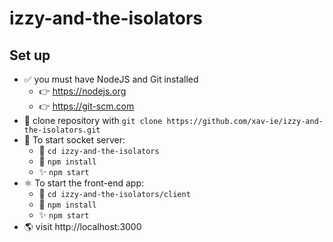 # izzy-and-the-isolators

## Set up

- ✅ you must have NodeJS and Git installed
  - 👉 https://nodejs.org
  - 👉 https://git-scm.com
- 📝 clone repository with `git clone https://github.com/xav-ie/izzy-and-the-isolators.git`
- 🔌 To start socket server:
  - 📂 `cd izzy-and-the-isolators`
  - 🦄 `npm install`
  - ✨ `npm start`
- ⚛️ To start the front-end app:
  - 📂 `cd izzy-and-the-isolators/client`
  - 🦄 `npm install`
  - ✨ `npm start`
- 🌎 visit http://localhost:3000
